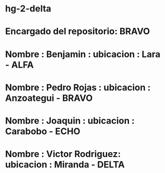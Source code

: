 # hg-2-delta
# Encargado del repositorio: BRAVO
# Nombre : Benjamin : ubicacion : Lara - ALFA
# Nombre : Pedro Rojas : ubicacion : Anzoategui - BRAVO
# Nombre : Joaquin : ubicacion : Carabobo - ECHO
# Nombre : Victor Rodriguez: ubicacion : Miranda - DELTA
